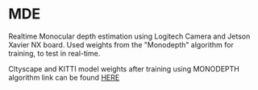 # MDE

Realtime Monocular depth estimation using Logitech Camera and Jetson Xavier NX board. Used weights from the "Monodepth" algorithm for training, to test in real-time.

CItyscape and KITTI model weights after training using MONODEPTH algorithm link can be found <a href="https://drive.google.com/drive/folders/1m1uShgtGApHd6jsaJkFQAwXm_QyMk2wk?usp=sharing">HERE</a>

